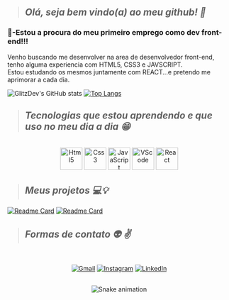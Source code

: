 >## _Olá, seja bem vindo(a) ao meu github! 👋_

### 💬-Estou a procura do meu primeiro emprego como dev front-end!!!
<p>Venho buscando me desenvolver na area de desenvolvedor front-end, tenho alguma experiencia com HTML5, CSS3 e JAVSCRIPT.<br>
Estou estudando os mesmos juntamente com REACT...e pretendo me aprimorar a cada dia.</p>

  ![GlitzDev's GitHub stats](https://github-readme-stats.vercel.app/api?username=GlitzDev&show_icons=false&theme=dark)
  [![Top Langs](https://github-readme-stats.vercel.app/api/top-langs/?username=GlitzDev&layout=compact&theme=dark)](https://github.com/GlitzDev)
  
>## _Tecnologias que estou aprendendo e que uso no meu dia a dia 😁_

<div style="diplay: inline_block" align="center"><br>
  
  <img aling="center" height="50px" alt="Html5" src="https://cdn.jsdelivr.net/gh/devicons/devicon/icons/html5/html5-original.svg"/>
  <img aling="center" height="50px" alt="Css3" src="https://cdn.jsdelivr.net/gh/devicons/devicon/icons/css3/css3-original.svg"/>
  <img aling="center" height="50px" alt="JavaScript" src="https://cdn.jsdelivr.net/gh/devicons/devicon/icons/javascript/javascript-plain.svg"/>
  <img aling="center" height="50px" alt="VScode" src="https://cdn.jsdelivr.net/gh/devicons/devicon/icons/vscode/vscode-original-wordmark.svg"/>
  <img aling="center" height="50px" alt="React" src="https://cdn.jsdelivr.net/gh/devicons/devicon/icons/react/react-original-wordmark.svg"/>
  
</div>

>## _Meus projetos 💻💡_

  [![Readme Card](https://github-readme-stats.vercel.app/api/pin/?username=glitzdev&repo=Projeto-MeuSite&theme=dark)](https://github.com/glitzdev/Projeto-MeuSite)
  [![Readme Card](https://github-readme-stats.vercel.app/api/pin/?username=glitzdev&repo=Projeto-Qrcode&theme=dark)](https://github.com/glitzdev/Projeto-Qrcode)

>## _Formas de contato 👽 ✌️_

<div style="diplay: inline_block" align="center"><br>
  
  <a href="mailto:glitz.dev22@gmail.com"><img aling="center" alt="Gmail" src="https://img.shields.io/badge/Gmail-D14836?style=for-the-badge&logo=gmail&logoColor=white" target="_blank"/></a>
  <a href="https://www.instagram.com/gut_sdn/"  target="_blank"><img aling="center" alt="Instagram" src="https://img.shields.io/badge/Instagram-E4405F?style=for-the-badge&logo=instagram&logoColor=white" target="_blank"/></a>
  <a href="https://www.linkedin.com/in/gustavo-sousa-5279681b7/" target="_blank"><img aling="center" alt="LinkedIn" src="https://img.shields.io/badge/LinkedIn-0077B5?style=for-the-badge&logo=linkedin&logoColor=white" target="_blank"/></a>
  
  ##
  
  ![Snake animation](https://github.com/GlitzDev/glitzdev/blob/output/github-contribution-grid-snake.svg)

</div>
